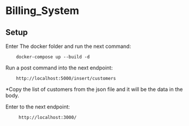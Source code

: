 # Billing_System

## Setup

Enter The docker folder and run the next command:

        docker-compose up --build -d

Run a post command into the next endpoint:

        http://localhost:5000/insert/customers

*Copy the list of customers from the json file and it will be the data in the body.

Enter to the next endpoint:
        
         http://localhost:3000/

